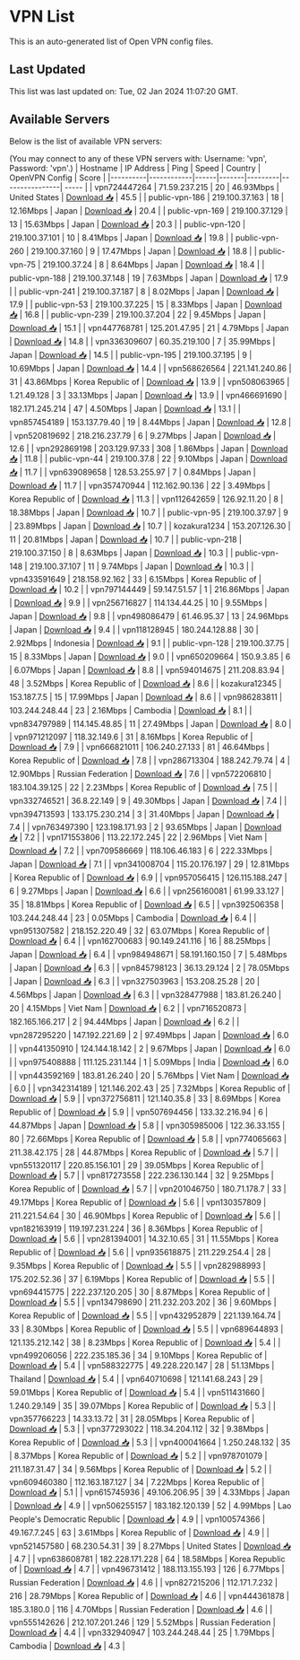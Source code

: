 # VPN List

This is an auto-generated list of Open VPN config files.

## Last Updated

This list was last updated on: Tue, 02 Jan 2024 11:07:20 GMT.

## Available Servers

Below is the list of available VPN servers:

(You may connect to any of these VPN servers with: Username: 'vpn', Password: 'vpn'.)
| Hostname | IP Address | Ping | Speed | Country | OpenVPN Config | Score |
|----------|------------|------|-------|---------|----------------| ----- |
| vpn724447264 | 71.59.237.215 | 20 | 46.93Mbps | United States | [Download 📥](./configs/server_0_US.ovpn) | 45.5 |
| public-vpn-186 | 219.100.37.163 | 18 | 12.16Mbps | Japan | [Download 📥](./configs/server_1_JP.ovpn) | 20.4 |
| public-vpn-169 | 219.100.37.129 | 13 | 15.63Mbps | Japan | [Download 📥](./configs/server_2_JP.ovpn) | 20.3 |
| public-vpn-120 | 219.100.37.101 | 10 | 8.41Mbps | Japan | [Download 📥](./configs/server_3_JP.ovpn) | 19.8 |
| public-vpn-260 | 219.100.37.160 | 9 | 17.47Mbps | Japan | [Download 📥](./configs/server_4_JP.ovpn) | 18.8 |
| public-vpn-75 | 219.100.37.24 | 8 | 8.64Mbps | Japan | [Download 📥](./configs/server_5_JP.ovpn) | 18.4 |
| public-vpn-188 | 219.100.37.148 | 19 | 7.63Mbps | Japan | [Download 📥](./configs/server_6_JP.ovpn) | 17.9 |
| public-vpn-241 | 219.100.37.187 | 8 | 8.02Mbps | Japan | [Download 📥](./configs/server_7_JP.ovpn) | 17.9 |
| public-vpn-53 | 219.100.37.225 | 15 | 8.33Mbps | Japan | [Download 📥](./configs/server_8_JP.ovpn) | 16.8 |
| public-vpn-239 | 219.100.37.204 | 22 | 9.45Mbps | Japan | [Download 📥](./configs/server_9_JP.ovpn) | 15.1 |
| vpn447768781 | 125.201.47.95 | 21 | 4.79Mbps | Japan | [Download 📥](./configs/server_10_JP.ovpn) | 14.8 |
| vpn336309607 | 60.35.219.100 | 7 | 35.99Mbps | Japan | [Download 📥](./configs/server_11_JP.ovpn) | 14.5 |
| public-vpn-195 | 219.100.37.195 | 9 | 10.69Mbps | Japan | [Download 📥](./configs/server_12_JP.ovpn) | 14.4 |
| vpn568626564 | 221.141.240.86 | 31 | 43.86Mbps | Korea Republic of | [Download 📥](./configs/server_13_KR.ovpn) | 13.9 |
| vpn508063965 | 1.21.49.128 | 3 | 33.13Mbps | Japan | [Download 📥](./configs/server_14_JP.ovpn) | 13.9 |
| vpn466691690 | 182.171.245.214 | 47 | 4.50Mbps | Japan | [Download 📥](./configs/server_15_JP.ovpn) | 13.1 |
| vpn857454189 | 153.137.79.40 | 19 | 8.44Mbps | Japan | [Download 📥](./configs/server_16_JP.ovpn) | 12.8 |
| vpn520819692 | 218.216.237.79 | 6 | 9.27Mbps | Japan | [Download 📥](./configs/server_17_JP.ovpn) | 12.6 |
| vpn292869198 | 203.129.97.33 | 308 | 1.86Mbps | Japan | [Download 📥](./configs/server_18_JP.ovpn) | 11.8 |
| public-vpn-44 | 219.100.37.8 | 22 | 9.10Mbps | Japan | [Download 📥](./configs/server_19_JP.ovpn) | 11.7 |
| vpn639089658 | 128.53.255.97 | 7 | 0.84Mbps | Japan | [Download 📥](./configs/server_20_JP.ovpn) | 11.7 |
| vpn357470944 | 112.162.90.136 | 22 | 3.49Mbps | Korea Republic of | [Download 📥](./configs/server_21_KR.ovpn) | 11.3 |
| vpn112642659 | 126.92.11.20 | 8 | 18.38Mbps | Japan | [Download 📥](./configs/server_22_JP.ovpn) | 10.7 |
| public-vpn-95 | 219.100.37.97 | 9 | 23.89Mbps | Japan | [Download 📥](./configs/server_23_JP.ovpn) | 10.7 |
| kozakura1234 | 153.207.126.30 | 11 | 20.81Mbps | Japan | [Download 📥](./configs/server_24_JP.ovpn) | 10.7 |
| public-vpn-218 | 219.100.37.150 | 8 | 8.63Mbps | Japan | [Download 📥](./configs/server_25_JP.ovpn) | 10.3 |
| public-vpn-148 | 219.100.37.107 | 11 | 9.74Mbps | Japan | [Download 📥](./configs/server_26_JP.ovpn) | 10.3 |
| vpn433591649 | 218.158.92.162 | 33 | 6.15Mbps | Korea Republic of | [Download 📥](./configs/server_27_KR.ovpn) | 10.2 |
| vpn797144449 | 59.147.51.57 | 1 | 216.86Mbps | Japan | [Download 📥](./configs/server_28_JP.ovpn) | 9.9 |
| vpn256716827 | 114.134.44.25 | 10 | 9.55Mbps | Japan | [Download 📥](./configs/server_29_JP.ovpn) | 9.8 |
| vpn498086479 | 61.46.95.37 | 13 | 24.96Mbps | Japan | [Download 📥](./configs/server_30_JP.ovpn) | 9.4 |
| vpn118128945 | 180.244.128.88 | 30 | 2.92Mbps | Indonesia | [Download 📥](./configs/server_31_ID.ovpn) | 9.1 |
| public-vpn-128 | 219.100.37.75 | 15 | 8.33Mbps | Japan | [Download 📥](./configs/server_32_JP.ovpn) | 9.0 |
| vpn650209664 | 150.9.3.85 | 6 | 6.07Mbps | Japan | [Download 📥](./configs/server_33_JP.ovpn) | 8.8 |
| vpn594014675 | 211.208.83.94 | 48 | 3.52Mbps | Korea Republic of | [Download 📥](./configs/server_34_KR.ovpn) | 8.6 |
| kozakura12345 | 153.187.7.5 | 15 | 17.99Mbps | Japan | [Download 📥](./configs/server_35_JP.ovpn) | 8.6 |
| vpn986283811 | 103.244.248.44 | 23 | 2.16Mbps | Cambodia | [Download 📥](./configs/server_36_KH.ovpn) | 8.1 |
| vpn834797989 | 114.145.48.85 | 11 | 27.49Mbps | Japan | [Download 📥](./configs/server_37_JP.ovpn) | 8.0 |
| vpn971212097 | 118.32.149.6 | 31 | 8.16Mbps | Korea Republic of | [Download 📥](./configs/server_38_KR.ovpn) | 7.9 |
| vpn666821011 | 106.240.27.133 | 81 | 46.64Mbps | Korea Republic of | [Download 📥](./configs/server_39_KR.ovpn) | 7.8 |
| vpn286713304 | 188.242.79.74 | 4 | 12.90Mbps | Russian Federation | [Download 📥](./configs/server_40_RU.ovpn) | 7.6 |
| vpn572206810 | 183.104.39.125 | 22 | 2.23Mbps | Korea Republic of | [Download 📥](./configs/server_41_KR.ovpn) | 7.5 |
| vpn332746521 | 36.8.22.149 | 9 | 49.30Mbps | Japan | [Download 📥](./configs/server_42_JP.ovpn) | 7.4 |
| vpn394713593 | 133.175.230.214 | 3 | 31.40Mbps | Japan | [Download 📥](./configs/server_43_JP.ovpn) | 7.4 |
| vpn763497390 | 123.198.171.93 | 2 | 93.65Mbps | Japan | [Download 📥](./configs/server_44_JP.ovpn) | 7.2 |
| vpn171553806 | 113.22.172.245 | 22 | 2.96Mbps | Viet Nam | [Download 📥](./configs/server_45_VN.ovpn) | 7.2 |
| vpn709586669 | 118.106.46.183 | 6 | 222.33Mbps | Japan | [Download 📥](./configs/server_46_JP.ovpn) | 7.1 |
| vpn341008704 | 115.20.176.197 | 29 | 12.81Mbps | Korea Republic of | [Download 📥](./configs/server_47_KR.ovpn) | 6.9 |
| vpn957056415 | 126.115.188.247 | 6 | 9.27Mbps | Japan | [Download 📥](./configs/server_48_JP.ovpn) | 6.6 |
| vpn256160081 | 61.99.33.127 | 35 | 18.81Mbps | Korea Republic of | [Download 📥](./configs/server_49_KR.ovpn) | 6.5 |
| vpn392506358 | 103.244.248.44 | 23 | 0.05Mbps | Cambodia | [Download 📥](./configs/server_50_KH.ovpn) | 6.4 |
| vpn951307582 | 218.152.220.49 | 32 | 63.07Mbps | Korea Republic of | [Download 📥](./configs/server_51_KR.ovpn) | 6.4 |
| vpn162700683 | 90.149.241.116 | 16 | 88.25Mbps | Japan | [Download 📥](./configs/server_52_JP.ovpn) | 6.4 |
| vpn984948671 | 58.191.160.150 | 7 | 5.48Mbps | Japan | [Download 📥](./configs/server_53_JP.ovpn) | 6.3 |
| vpn845798123 | 36.13.29.124 | 2 | 78.05Mbps | Japan | [Download 📥](./configs/server_54_JP.ovpn) | 6.3 |
| vpn327503963 | 153.208.25.28 | 20 | 4.56Mbps | Japan | [Download 📥](./configs/server_55_JP.ovpn) | 6.3 |
| vpn328477988 | 183.81.26.240 | 20 | 4.15Mbps | Viet Nam | [Download 📥](./configs/server_56_VN.ovpn) | 6.2 |
| vpn716520873 | 182.165.166.217 | 2 | 94.44Mbps | Japan | [Download 📥](./configs/server_57_JP.ovpn) | 6.2 |
| vpn287295220 | 147.192.221.69 | 2 | 97.49Mbps | Japan | [Download 📥](./configs/server_58_JP.ovpn) | 6.0 |
| vpn441350910 | 124.144.18.142 | 2 | 9.67Mbps | Japan | [Download 📥](./configs/server_59_JP.ovpn) | 6.0 |
| vpn975408888 | 111.125.231.144 | 1 | 5.09Mbps | India | [Download 📥](./configs/server_60_IN.ovpn) | 6.0 |
| vpn443592169 | 183.81.26.240 | 20 | 5.76Mbps | Viet Nam | [Download 📥](./configs/server_61_VN.ovpn) | 6.0 |
| vpn342314189 | 121.146.202.43 | 25 | 7.32Mbps | Korea Republic of | [Download 📥](./configs/server_62_KR.ovpn) | 5.9 |
| vpn372756811 | 121.140.35.8 | 33 | 8.69Mbps | Korea Republic of | [Download 📥](./configs/server_63_KR.ovpn) | 5.9 |
| vpn507694456 | 133.32.216.94 | 6 | 44.87Mbps | Japan | [Download 📥](./configs/server_64_JP.ovpn) | 5.8 |
| vpn305985006 | 122.36.33.155 | 80 | 72.66Mbps | Korea Republic of | [Download 📥](./configs/server_65_KR.ovpn) | 5.8 |
| vpn774065663 | 211.38.42.175 | 28 | 44.87Mbps | Korea Republic of | [Download 📥](./configs/server_66_KR.ovpn) | 5.7 |
| vpn551320117 | 220.85.156.101 | 29 | 39.05Mbps | Korea Republic of | [Download 📥](./configs/server_67_KR.ovpn) | 5.7 |
| vpn817273558 | 222.236.130.144 | 32 | 9.25Mbps | Korea Republic of | [Download 📥](./configs/server_68_KR.ovpn) | 5.7 |
| vpn201046750 | 180.71.178.7 | 33 | 49.17Mbps | Korea Republic of | [Download 📥](./configs/server_69_KR.ovpn) | 5.6 |
| vpn130357809 | 211.221.54.64 | 30 | 46.90Mbps | Korea Republic of | [Download 📥](./configs/server_70_KR.ovpn) | 5.6 |
| vpn182163919 | 119.197.231.224 | 36 | 8.36Mbps | Korea Republic of | [Download 📥](./configs/server_71_KR.ovpn) | 5.6 |
| vpn281394001 | 14.32.10.65 | 31 | 11.55Mbps | Korea Republic of | [Download 📥](./configs/server_72_KR.ovpn) | 5.6 |
| vpn935618875 | 211.229.254.4 | 28 | 9.35Mbps | Korea Republic of | [Download 📥](./configs/server_73_KR.ovpn) | 5.5 |
| vpn282988993 | 175.202.52.36 | 37 | 6.19Mbps | Korea Republic of | [Download 📥](./configs/server_74_KR.ovpn) | 5.5 |
| vpn694415775 | 222.237.120.205 | 30 | 8.87Mbps | Korea Republic of | [Download 📥](./configs/server_75_KR.ovpn) | 5.5 |
| vpn134798690 | 211.232.203.202 | 36 | 9.60Mbps | Korea Republic of | [Download 📥](./configs/server_76_KR.ovpn) | 5.5 |
| vpn432952879 | 221.139.164.74 | 33 | 8.30Mbps | Korea Republic of | [Download 📥](./configs/server_77_KR.ovpn) | 5.5 |
| vpn689644893 | 121.135.212.142 | 38 | 8.23Mbps | Korea Republic of | [Download 📥](./configs/server_78_KR.ovpn) | 5.4 |
| vpn499206056 | 222.235.185.36 | 34 | 9.10Mbps | Korea Republic of | [Download 📥](./configs/server_79_KR.ovpn) | 5.4 |
| vpn588322775 | 49.228.220.147 | 28 | 51.13Mbps | Thailand | [Download 📥](./configs/server_80_TH.ovpn) | 5.4 |
| vpn640710698 | 121.141.68.243 | 29 | 59.01Mbps | Korea Republic of | [Download 📥](./configs/server_81_KR.ovpn) | 5.4 |
| vpn511431660 | 1.240.29.149 | 35 | 39.07Mbps | Korea Republic of | [Download 📥](./configs/server_82_KR.ovpn) | 5.3 |
| vpn357766223 | 14.33.13.72 | 31 | 28.05Mbps | Korea Republic of | [Download 📥](./configs/server_83_KR.ovpn) | 5.3 |
| vpn377293022 | 118.34.204.112 | 32 | 9.38Mbps | Korea Republic of | [Download 📥](./configs/server_84_KR.ovpn) | 5.3 |
| vpn400041664 | 1.250.248.132 | 35 | 8.37Mbps | Korea Republic of | [Download 📥](./configs/server_85_KR.ovpn) | 5.2 |
| vpn978701079 | 211.187.31.47 | 34 | 9.56Mbps | Korea Republic of | [Download 📥](./configs/server_86_KR.ovpn) | 5.2 |
| vpn609460380 | 112.163.187.127 | 34 | 7.22Mbps | Korea Republic of | [Download 📥](./configs/server_87_KR.ovpn) | 5.1 |
| vpn615745936 | 49.106.206.95 | 39 | 4.33Mbps | Japan | [Download 📥](./configs/server_88_JP.ovpn) | 4.9 |
| vpn506255157 | 183.182.120.139 | 52 | 4.99Mbps | Lao People's Democratic Republic | [Download 📥](./configs/server_89_LA.ovpn) | 4.9 |
| vpn100574366 | 49.167.7.245 | 63 | 3.61Mbps | Korea Republic of | [Download 📥](./configs/server_90_KR.ovpn) | 4.9 |
| vpn521457580 | 68.230.54.31 | 39 | 8.27Mbps | United States | [Download 📥](./configs/server_91_US.ovpn) | 4.7 |
| vpn638608781 | 182.228.171.228 | 64 | 18.58Mbps | Korea Republic of | [Download 📥](./configs/server_92_KR.ovpn) | 4.7 |
| vpn496731412 | 188.113.155.193 | 126 | 6.77Mbps | Russian Federation | [Download 📥](./configs/server_93_RU.ovpn) | 4.6 |
| vpn827215206 | 112.171.7.232 | 216 | 28.79Mbps | Korea Republic of | [Download 📥](./configs/server_94_KR.ovpn) | 4.6 |
| vpn444361878 | 185.3.180.0 | 116 | 4.70Mbps | Russian Federation | [Download 📥](./configs/server_95_RU.ovpn) | 4.6 |
| vpn555142626 | 212.107.201.246 | 129 | 5.52Mbps | Russian Federation | [Download 📥](./configs/server_96_RU.ovpn) | 4.4 |
| vpn332940947 | 103.244.248.44 | 25 | 1.79Mbps | Cambodia | [Download 📥](./configs/server_97_KH.ovpn) | 4.3 |
